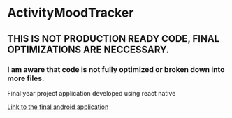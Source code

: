 # ActivityMoodTracker
## THIS IS NOT PRODUCTION READY CODE, FINAL OPTIMIZATIONS ARE NECCESSARY. 
### I am aware that code is not fully optimized or broken down into more files.

Final year project application developed using react native

[Link to the final android application](http://tiny.cc/ActivityMoodTracker)

